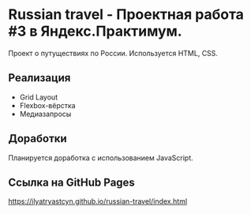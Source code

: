 # Russian travel - Проектная работа #3 в Яндекс.Практимум.
Проект о путуществиях по России.
Используется HTML, CSS. 

## Реализация

- Grid Layout
- Flexbox-вёрстка
- Медиазапросы

## Доработки
Планируется доработка c использованием JavaScript.

## Ссылка на GitHub Pages
https://ilyatryastcyn.github.io/russian-travel/index.html